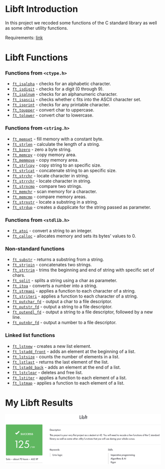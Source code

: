 # Libft Introduction

In this project we recoded some functions of the C standard library as well as some other utility functions.

Requirements: [link](./subject.pdf)

# Libft Functions

### Functions from `<ctype.h>`

- [`ft_isalpha`](ft_isalpha.c)	   - checks  for  an  alphabetic  character.
- [`ft_isdigit`](ft_isdigit.c)	   - checks for a digit (0 through 9).
- [`ft_isalnum`](ft_isalnum.c)	   - checks for an alphanumeric character.
- [`ft_isascii`](ft_isascii.c)	   - checks whether c fits into the ASCII character set.
- [`ft_isprint`](ft_isprint.c)	   - checks for any printable character.
- [`ft_toupper`](ft_toupper.c)	   - convert char to uppercase.
- [`ft_tolower`](ft_tolower.c)	   - convert char to lowercase.

### Functions from `<string.h>`

- [`ft_memset`](ft_memset.c)	   - fill memory with a constant byte.
- [`ft_strlen`](ft_strlen.c)	   - calculate the length of a string.
- [`ft_bzero`](ft_bzero.c)	       - zero a byte string.
- [`ft_memcpy`](ft_memcpy.c)	   - copy memory area.
- [`ft_memmove`](ft_memmove.c)	   - copy memory area.
- [`ft_strlcpy`](ft_strlcpy.c)	   - copy string to an specific size.
- [`ft_strlcat`](ft_strlcat.c)	   - concatenate string to an specific size.
- [`ft_strchr`](ft_strchr.c)	   - locate character in string.
- [`ft_strrchr`](ft_strrchr.c)	   - locate character in string.
- [`ft_strncmp`](ft_strncmp.c)	   - compare two strings.
- [`ft_memchr`](ft_memchr.c)	   - scan memory for a character.
- [`ft_memcmp`](ft_memcmp.c)	   - compare memory areas.
- [`ft_strnstr`](ft_strnstr.c)	   - locate a substring in a string.
- [`ft_strdup`](ft_strdup.c)	   - creates a dupplicate for the string passed as parameter.

### Functions from `<stdlib.h>`
- [`ft_atoi`](ft_atoi.c)	       - convert a string to an integer.
- [`ft_calloc`](ft_calloc.c)	   - allocates memory and sets its bytes' values to 0.

### Non-standard functions
- [`ft_substr`](ft_substr.c)	   - returns a substring from a string.
- [`ft_strjoin`](ft_strjoin.c)	   - concatenates two strings.
- [`ft_strtrim`](ft_strtrim.c)	   - trims the beginning and end of string with specific set of chars.
- [`ft_split`](ft_split.c)	       - splits a string using a char as parameter.
- [`ft_itoa`](ft_itoa.c)	       - converts a number into a string.
- [`ft_strmapi`](ft_strmapi.c)	   - applies a function to each character of a string.
- [`ft_striteri`](ft_striteri.c)          - applies a function to each character of a string.
- [`ft_putchar_fd`](ft_putchar_fd.c)	  - output a char to a file descriptor.
- [`ft_putstr_fd`](ft_putstr_fd.c)	      - output a string to a file descriptor.
- [`ft_putendl_fd`](ft_putendl_fd.c)	  - output a string to a file descriptor, followed by a new line.
- [`ft_putnbr_fd`](ft_putnbr_fd.c)	      - output a number to a file descriptor.

### Linked list functions

- [`ft_lstnew`](ft_lstnew.c)	          - creates a new list element.
- [`ft_lstadd_front`](ft_lstadd_front.c)  - adds an element at the beginning of a list.
- [`ft_lstsize`](ft_lstsize.c)	          - counts the number of elements in a list.
- [`ft_lstlast`](ft_lstlast.c)	          - returns the last element of the list.
- [`ft_lstadd_back`](ft_lstadd_back.c)	  - adds an element at the end of a list.
- [`ft_lstclear`](ft_lstclear.c)	      - deletes and free list.
- [`ft_lstiter`](ft_lstiter.c)	          - applies a function to each element of a list.
- [`ft_lstmap`](ft_lstmap.c)	          - applies a function to each element of a list.


# My Libft Results

<img width="1914" alt="libft" src="./images/libft.png">
